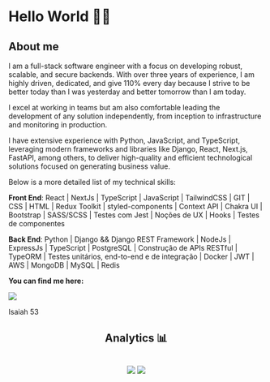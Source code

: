 <h1>Hello World 🙋‍♂️</h1>

<h2>About me</h2>
<p>I am a full-stack software engineer with a focus on developing robust, scalable, and secure backends. With over three years of experience, I am highly driven, dedicated, and give 110% every day because I strive to be better today than I was yesterday and better tomorrow than I am today.

I excel at working in teams but am also comfortable leading the development of any solution independently, from inception to infrastructure and monitoring in production.

I have extensive experience with Python, JavaScript, and TypeScript, leveraging modern frameworks and libraries like Django, React, Next.js, FastAPI, among others, to deliver high-quality and efficient technological solutions focused on generating business value.

Below is a more detailed list of my technical skills:</p>

<strong>Front End</strong>: React | NextJs | TypeScript | JavaScript | TailwindCSS | GIT | CSS | HTML | Redux Toolkit | styled-components | Context API | Chakra UI | Bootstrap | SASS/SCSS | Testes com Jest | Noções de UX | Hooks | Testes de componentes

<strong>Back End</strong>: Python | Django && Django REST Framework | NodeJs | ExpressJs |  TypeScript | PostgreSQL | Construção de APIs RESTful | TypeORM | Testes unitários, end-to-end e de integração | Docker | JWT | AWS | MongoDB | MySQL | Redis

<p><strong>You can find me here:</strong><p>
<a href="https://www.linkedin.com/in/isaac-xavier-dev/"><img src="https://img.shields.io/badge/LinkedIn-008BF1?logo=linkedin&logoColor=white&style=for-the-badge"/></a>

Isaiah 53

<div align="center" direction="column">
<h2>Analytics 📊<h2>
<img src="https://github-readme-stats.vercel.app/api?username=zaquinn&show_icons=true&theme=tokyonight"/>
<img src="https://github-readme-stats.vercel.app/api/top-langs/?username=zaquinn&theme=tokyonight"/>
</div>
